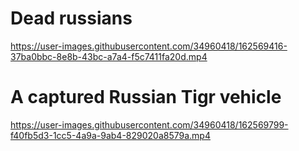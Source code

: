
# Dead russians

https://user-images.githubusercontent.com/34960418/162569416-37ba0bbc-8e8b-43bc-a7a4-f5c7411fa20d.mp4


# A captured Russian Tigr vehicle

https://user-images.githubusercontent.com/34960418/162569799-f40fb5d3-1cc5-4a9a-9ab4-829020a8579a.mp4

